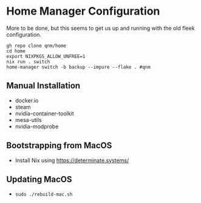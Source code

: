 # Home Manager Configuration

More to be done, but this seems to get us up and running with the old fleek configuration.

```
gh repo clone qnm/home
cd home
export NIXPKGS_ALLOW_UNFREE=1
nix run . switch
home-manager switch -b backup --impure --flake . #qnm
```

## Manual Installation

* docker.io
* steam
* nvidia-container-toolkit
* mesa-utils
* nvidia-modprobe

## Bootstrapping from MacOS

* Install Nix using https://determinate.systems/

## Updating MacOS

* `sudo ./rebuild-mac.sh`
